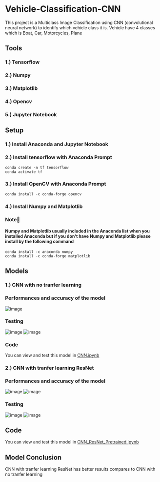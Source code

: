 # Vehicle-Classification-CNN
This project is a Multiclass Image Classification using CNN (convolutional neural network) to identify which vehicle class it is. Vehicle have 4 classes which is Boat, Car, Motorcycles, Plane

## Tools
### 1.) Tensorflow
### 2.) Numpy
### 3.) Matplotlib
### 4.) Opencv
### 5.) Jupyter Notebook

## Setup
### 1.) Install Anaconda and Jupyter Notebook
### 2.) Install tensorflow with Anaconda Prompt
    conda create -n tf tensorflow
    conda activate tf
### 3.) Install OpenCV with Anaconda Prompt
    conda install -c conda-forge opencv
### 4.) Install Numpy and Matplotlib
### Note📢 
#### Numpy and Matplotlib usually included in the Anaconda list when you installed Anaconda but if you don't have Numpy and Matplotlib please install by the following command  
    conda install -c anaconda numpy
    conda install -c conda-forge matplotlib
    

## Models
### 1.) CNN with no tranfer learning

### Performances and accuracy of the model
![image](https://github.com/SupeemAFK/Vehicle-Classification-CNN/assets/83326313/b860e61e-680d-4a4e-95b1-b72e0f8dca23)

### Testing
![image](https://github.com/SupeemAFK/Vehicle-Classification-CNN/assets/83326313/f8d61b70-efd1-4301-8373-1d174e933cb8)
![image](https://github.com/SupeemAFK/Vehicle-Classification-CNN/assets/83326313/61c833f0-150e-48ff-9b97-72c66a1c44a4)

### Code
You can view and test this model in [CNN.ipynb](https://github.com/SupeemAFK/Vehicle-Classification-CNN/blob/main/CNN.ipynb)

### 2.) CNN with tranfer learning ResNet

### Performances and accuracy of the model
![image](https://github.com/SupeemAFK/Vehicle-Classification-CNN/assets/83326313/b9ac0e4a-074c-40fc-a97b-6f5ad4ef6642)
![image](https://github.com/SupeemAFK/Vehicle-Classification-CNN/assets/83326313/713ac7e6-62e2-4cf3-8e99-786bdf5a2244)

### Testing
![image](https://github.com/SupeemAFK/Vehicle-Classification-CNN/assets/83326313/18290863-936f-4118-9834-58b53793a3c3)
![image](https://github.com/SupeemAFK/Vehicle-Classification-CNN/assets/83326313/2b2550d7-3ff8-468e-a399-944dfab29371)

## Code
You can view and test this model in [CNN_ResNet_Pretrained.ipynb](https://github.com/SupeemAFK/Vehicle-Classification-CNN/blob/main/CNN_ResNet_Pretrained.ipynb)


## Model Conclusion
CNN with tranfer learning ResNet has better results compares to CNN with no tranfer learning
